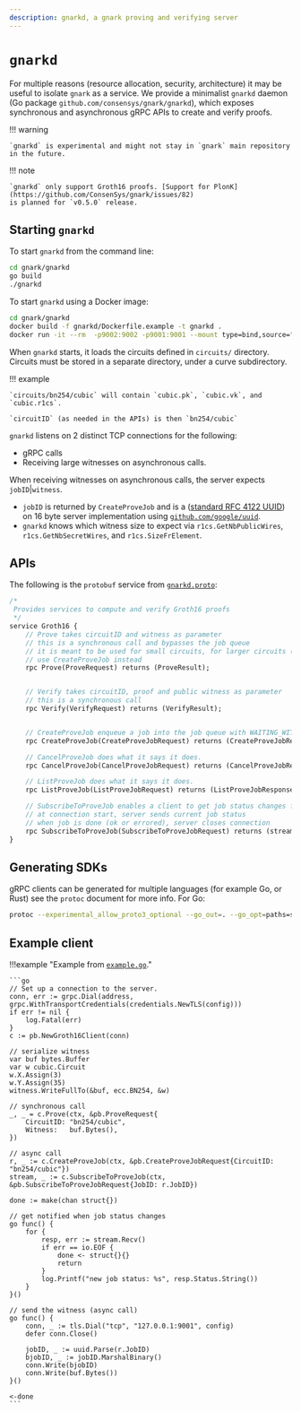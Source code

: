 ```yaml
---
description: gnarkd, a gnark proving and verifying server
---
```


# `gnarkd`

For multiple reasons (resource allocation, security, architecture) it may be useful to isolate
`gnark` as a service. We provide a minimalist `gnarkd` daemon (Go package `github.com/consensys/gnark/gnarkd`),
which exposes synchronous and asynchronous gRPC APIs to create and verify proofs.

!!! warning

    `gnarkd` is experimental and might not stay in `gnark` main repository in the future.

!!! note

    `gnarkd` only support Groth16 proofs. [Support for PlonK](https://github.com/ConsenSys/gnark/issues/82)
    is planned for `v0.5.0` release.

## Starting `gnarkd`

To start `gnarkd` from the command line:

```bash
cd gnark/gnarkd
go build
./gnarkd
```

To start `gnarkd` using a Docker image:

```bash
cd gnark/gnarkd
docker build -f gnarkd/Dockerfile.example -t gnarkd .
docker run -it --rm  -p9002:9002 -p9001:9001 --mount type=bind,source="$(pwd)"/circuits,target=/root/circuits --mount type=bind,source="$(pwd)"/certs,target=/root/certs gnarkd:latest
```

When `gnarkd` starts, it loads the circuits defined in `circuits/` directory. Circuits must be stored
in a separate directory, under a curve subdirectory.

!!! example

    `circuits/bn254/cubic` will contain `cubic.pk`, `cubic.vk`, and `cubic.r1cs`.

    `circuitID` (as needed in the APIs) is then `bn254/cubic`

`gnarkd` listens on 2 distinct TCP connections for the following:

* gRPC calls
* Receiving large witnesses on asynchronous calls.

When receiving witnesses on asynchronous calls, the server expects `jobID`|`witness`.

* `jobID` is returned by `CreateProveJob` and is a
    ([standard RFC 4122 UUID](https://tools.ietf.org/html/rfc4122)) on 16 byte server implementation
    using [`github.com/google/uuid`](https://github.com/google/uuid).
* `gnarkd` knows which witness size to expect via `r1cs.GetNbPublicWires`, `r1cs.GetNbSecretWires`,
    and `r1cs.SizeFrElement`.

## APIs

The following is the `protobuf` service from
[`gnarkd.proto`](https://github.com/ConsenSys/gnark/blob/master/gnarkd/pb/gnarkd.proto):

```protobuf
/*
 Provides services to compute and verify Groth16 proofs
 */
service Groth16 {
    // Prove takes circuitID and witness as parameter
    // this is a synchronous call and bypasses the job queue
    // it is meant to be used for small circuits, for larger circuits (proving time) and witnesses,
    // use CreateProveJob instead
    rpc Prove(ProveRequest) returns (ProveResult);


    // Verify takes circuitID, proof and public witness as parameter
    // this is a synchronous call
    rpc Verify(VerifyRequest) returns (VerifyResult);


    // CreateProveJob enqueue a job into the job queue with WAITING_WITNESS status
    rpc CreateProveJob(CreateProveJobRequest) returns (CreateProveJobResponse);

    // CancelProveJob does what it says it does.
    rpc CancelProveJob(CancelProveJobRequest) returns (CancelProveJobResponse);

    // ListProveJob does what it says it does.
    rpc ListProveJob(ListProveJobRequest) returns (ListProveJobResponse);

    // SubscribeToProveJob enables a client to get job status changes from the server
    // at connection start, server sends current job status
    // when job is done (ok or errored), server closes connection
    rpc SubscribeToProveJob(SubscribeToProveJobRequest) returns (stream ProveJobResult);
}
```

## Generating SDKs

gRPC clients can be generated for multiple languages (for example Go, or Rust) see the `protoc`
document for more info. For Go:

```bash
protoc --experimental_allow_proto3_optional --go_out=. --go_opt=paths=source_relative --go-grpc_out=. --go-grpc_opt=paths=source_relative  pb/gnarkd.proto
```

## Example client

!!!example "Example from [`example.go`](https://github.com/ConsenSys/gnark/blob/master/gnarkd/client/example.go)."

    ```go
    // Set up a connection to the server.
    conn, err := grpc.Dial(address, grpc.WithTransportCredentials(credentials.NewTLS(config)))
    if err != nil {
        log.Fatal(err)
    }
    c := pb.NewGroth16Client(conn)

    // serialize witness
    var buf bytes.Buffer
    var w cubic.Circuit
    w.X.Assign(3)
    w.Y.Assign(35)
    witness.WriteFullTo(&buf, ecc.BN254, &w)

    // synchronous call
    _, _ = c.Prove(ctx, &pb.ProveRequest{
        CircuitID: "bn254/cubic",
        Witness:   buf.Bytes(),
    })

    // async call
    r, _ := c.CreateProveJob(ctx, &pb.CreateProveJobRequest{CircuitID: "bn254/cubic"})
    stream, _ := c.SubscribeToProveJob(ctx, &pb.SubscribeToProveJobRequest{JobID: r.JobID})

    done := make(chan struct{})

    // get notified when job status changes
    go func() {
        for {
            resp, err := stream.Recv()
            if err == io.EOF {
                done <- struct{}{}
                return
            }
            log.Printf("new job status: %s", resp.Status.String())
        }
    }()

    // send the witness (async call)
    go func() {
        conn, _ := tls.Dial("tcp", "127.0.0.1:9001", config)
        defer conn.Close()

        jobID, _ := uuid.Parse(r.JobID)
        bjobID, _ := jobID.MarshalBinary()
        conn.Write(bjobID)
        conn.Write(buf.Bytes())
    }()

    <-done
    ```
